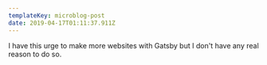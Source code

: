 ```yaml
---
templateKey: microblog-post
date: 2019-04-17T01:11:37.911Z
---
```


I have this urge to make more websites with Gatsby but I don't have any real reason to do so.
